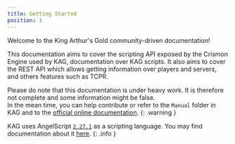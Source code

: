```yaml
---
title: Getting Started
position: 1
---
```


Welcome to the King Arthur's Gold community-driven documentation!

This documentation aims to cover the scripting API exposed by the Crismon Engine used by KAG, documentation over KAG scripts. It also aims to cover the REST API which allows getting information over players and servers, and others features such as TCPR.

Please do note that this documentation is under heavy work. It is therefore not complete and some information might be false.  
In the mean time, you can help contribute or refer to the `Manual` folder in KAG and to the [official online documentation](doc.kag2d.com).
{: .warning }

KAG uses AngelScript [`2.27.1`](http://www.angelcode.com/angelscript/sdk/docs/articles/changes2.html) as a scripting language. You may find documentation about it [here](http://www.angelcode.com/angelscript/sdk/docs/manual/doc_script.html).
{: .info }
